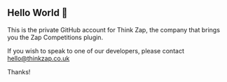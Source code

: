 ## Hello World 👋

This is the private GitHub account for Think Zap, the company that brings you the Zap Competitions plugin.

If you wish to speak to one of our developers, please contact hello@thinkzap.co.uk

Thanks!
